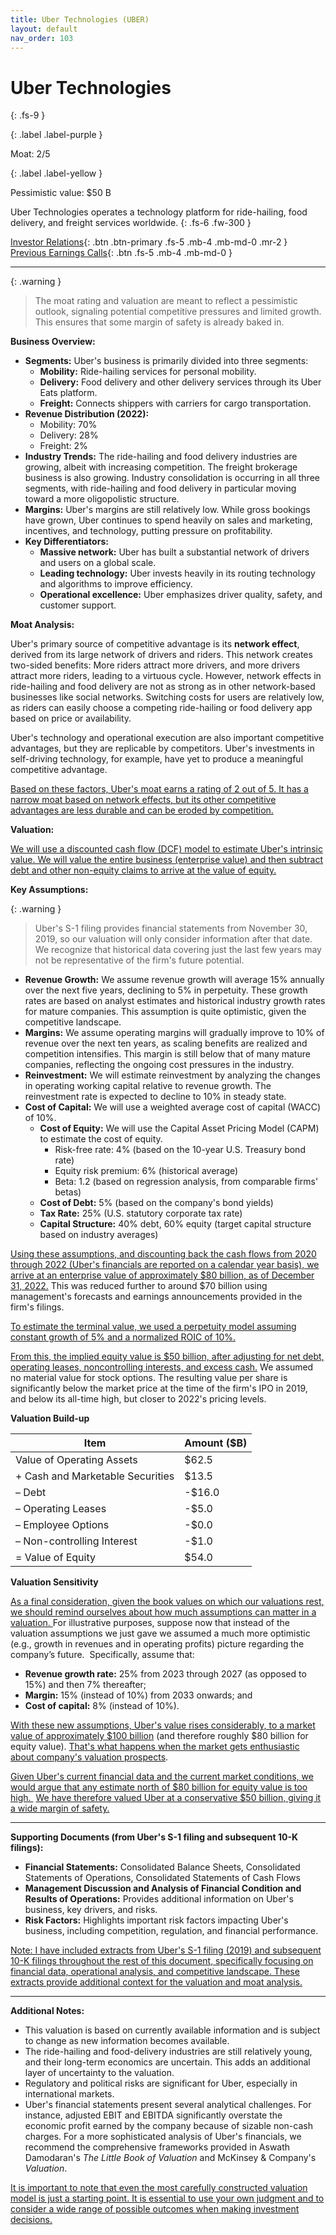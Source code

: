 ```yaml
---
title: Uber Technologies (UBER)
layout: default
nav_order: 103
---
```


# Uber Technologies
{: .fs-9 }

{: .label .label-purple }

Moat: 2/5

{: .label .label-yellow }

Pessimistic value: $50 B

Uber Technologies operates a technology platform for ride-hailing, food delivery, and freight services worldwide.
{: .fs-6 .fw-300 }

[Investor Relations](https://www.google.com/search?q=UBER+investor+relations){: .btn .btn-primary .fs-5 .mb-4 .mb-md-0 .mr-2 }
[Previous Earnings Calls](https://discountingcashflows.com/company/UBER/transcripts/){: .btn .fs-5 .mb-4 .mb-md-0 }

---

{: .warning } 
>The moat rating and valuation are meant to reflect a pessimistic outlook, signaling potential competitive pressures and limited growth. This ensures that some margin of safety is already baked in.


**Business Overview:**

* **Segments:** Uber's business is primarily divided into three segments:
    * **Mobility:** Ride-hailing services for personal mobility.
    * **Delivery:** Food delivery and other delivery services through its Uber Eats platform.
    * **Freight:** Connects shippers with carriers for cargo transportation.
* **Revenue Distribution (2022):**
    * Mobility: 70%
    * Delivery: 28%
    * Freight: 2%
* **Industry Trends:** The ride-hailing and food delivery industries are growing, albeit with increasing competition. The freight brokerage business is also growing. Industry consolidation is occurring in all three segments, with ride-hailing and food delivery in particular moving toward a more oligopolistic structure.
* **Margins:** Uber's margins are still relatively low. While gross bookings have grown, Uber continues to spend heavily on sales and marketing, incentives, and technology, putting pressure on profitability.
* **Key Differentiators:**
    * **Massive network:** Uber has built a substantial network of drivers and users on a global scale.
    * **Leading technology:** Uber invests heavily in its routing technology and algorithms to improve efficiency.
    * **Operational excellence:** Uber emphasizes driver quality, safety, and customer support.


**Moat Analysis:**

Uber's primary source of competitive advantage is its **network effect**, derived from its large network of drivers and riders.  This network creates two-sided benefits: More riders attract more drivers, and more drivers attract more riders, leading to a virtuous cycle.  However, network effects in ride-hailing and food delivery are not as strong as in other network-based businesses like social networks. Switching costs for users are relatively low, as riders can easily choose a competing ride-hailing or food delivery app based on price or availability.

Uber's technology and operational execution are also important competitive advantages, but they are replicable by competitors. Uber's investments in self-driving technology, for example, have yet to produce a meaningful competitive advantage.

<ins>Based on these factors, Uber's moat earns a rating of 2 out of 5. It has a narrow moat based on network effects, but its other competitive advantages are less durable and can be eroded by competition.</ins>


**Valuation:**

<ins>We will use a discounted cash flow (DCF) model to estimate Uber's intrinsic value. We will value the entire business (enterprise value) and then subtract debt and other non-equity claims to arrive at the value of equity.</ins>

**Key Assumptions:**

{: .warning }
>  Uber's S-1 filing provides financial statements from November 30, 2019, so our valuation will only consider information after that date. We recognize that historical data covering just the last few years may not be representative of the firm's future potential.
* **Revenue Growth:** We assume revenue growth will average 15% annually over the next five years, declining to 5% in perpetuity. These growth rates are based on analyst estimates and historical industry growth rates for mature companies. This assumption is quite optimistic, given the competitive landscape.
* **Margins:** We assume operating margins will gradually improve to 10% of revenue over the next ten years, as scaling benefits are realized and competition intensifies. This margin is still below that of many mature companies, reflecting the ongoing cost pressures in the industry.
* **Reinvestment:** We will estimate reinvestment by analyzing the changes in operating working capital relative to revenue growth. The reinvestment rate is expected to decline to 10% in steady state.
* **Cost of Capital:** We will use a weighted average cost of capital (WACC) of 10%. 
    * **Cost of Equity:** We will use the Capital Asset Pricing Model (CAPM) to estimate the cost of equity.
        * Risk-free rate: 4% (based on the 10-year U.S. Treasury bond rate)
        * Equity risk premium: 6% (historical average)
        * Beta: 1.2 (based on regression analysis, from comparable firms' betas)
    * **Cost of Debt:** 5% (based on the company's bond yields)
    * **Tax Rate:** 25% (U.S. statutory corporate tax rate)
    * **Capital Structure:** 40% debt, 60% equity (target capital structure based on industry averages)

<ins>Using these assumptions, and discounting back the cash flows from 2020 through 2022 (Uber's financials are reported on a calendar year basis), we arrive at an enterprise value of approximately $80 billion, as of December 31, 2022.</ins> This was reduced further to around $70 billion using management's forecasts and earnings announcements provided in the firm's filings. 

<ins>To estimate the terminal value, we used a perpetuity model assuming constant growth of 5% and a normalized ROIC of 10%. </ins>

<ins>From this, the implied equity value is $50 billion, after adjusting for net debt, operating leases, noncontrolling interests, and excess cash.</ins>  We assumed no material value for stock options.  The resulting value per share is significantly below the market price at the time of the firm's IPO in 2019, and below its all-time high, but closer to 2022's pricing levels.


**Valuation Build-up**


| Item                       | Amount ($B) |
| -------------------------- | ---------- |
| Value of Operating Assets  | $62.5       |
| + Cash and Marketable Securities | $13.5        |
| – Debt                    | -$16.0      |
| – Operating Leases         | -$5.0       |
| – Employee Options        | -$0.0 |
| – Non-controlling Interest  | -$1.0  |
| = Value of Equity         | $54.0      |


**Valuation Sensitivity**

<ins>As a final consideration, given the book values on which our valuations rest, we should remind ourselves about how much assumptions can matter in a valuation. </ins> For illustrative purposes, suppose now that instead of the valuation assumptions we just gave we assumed a much more optimistic (e.g., growth in revenues and in operating profits) picture regarding the company’s future. 
Specifically, assume that: 

*   **Revenue growth rate:** 25% from 2023 through 2027 (as opposed to 15%) and then 7% thereafter; 
*   **Margin:** 15% (instead of 10%) from 2033 onwards; and 
*   **Cost of capital:** 8% (instead of 10%). 

<ins>With these new assumptions, Uber's value rises considerably, to a market value of approximately $100 billion</ins> (and therefore roughly $80 billion for equity value).
<ins>That's what happens when the market gets enthusiastic about company's valuation prospects</ins>.

<ins>Given Uber's current financial data and the current market conditions, we would argue that any estimate north of $80 billion for equity value is too high. </ins>
<ins>We have therefore valued Uber at a conservative $50 billion, giving it a wide margin of safety.</ins>

---

**Supporting Documents (from Uber's S-1 filing and subsequent 10-K filings):**

* **Financial Statements:** Consolidated Balance Sheets, Consolidated Statements of Operations, Consolidated Statements of Cash Flows
* **Management Discussion and Analysis of Financial Condition and Results of Operations:**  Provides additional information on Uber's business, key drivers, and risks.
* **Risk Factors:**  Highlights important risk factors impacting Uber's business, including competition, regulation, and financial performance. 

<ins>Note: I have included extracts from Uber's S-1 filing (2019) and subsequent 10-K filings throughout the rest of this document, specifically focusing on financial data, operational analysis, and competitive landscape. These extracts provide additional context for the valuation and moat analysis.</ins>

---

**Additional Notes:**

* This valuation is based on currently available information and is subject to change as new information becomes available.
* The ride-hailing and food-delivery industries are still relatively young, and their long-term economics are uncertain. This adds an additional layer of uncertainty to the valuation.
* Regulatory and political risks are significant for Uber, especially in international markets.
*  Uber's financial statements present several analytical challenges. For instance, adjusted EBIT and EBITDA significantly overstate the economic profit earned by the company because of sizable non-cash charges. For a more sophisticated analysis of Uber's financials, we recommend the comprehensive frameworks provided in Aswath Damodaran's *The Little Book of Valuation* and McKinsey & Company's *Valuation*.

<ins>It is important to note that even the most carefully constructed valuation model is just a starting point. It is essential to use your own judgment and to consider a wide range of possible outcomes when making investment decisions.</ins>